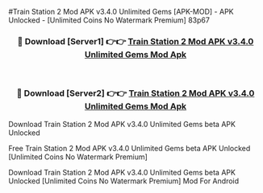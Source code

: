 #Train Station 2 Mod APK v3.4.0 Unlimited Gems [APK-MOD] - APK Unlocked - [Unlimited Coins No Watermark Premium] 83p67



<div align="center">

<h3>🔴 Download [Server1] 👉👉 <a href="https://momento.my/?title=Train_Station_2_Mod_APK_v3.4.0_Unlimited_Gems">Train Station 2 Mod APK v3.4.0 Unlimited Gems Mod Apk</a></h3><br>

<h3>🔴 Download [Server2] 👉👉 <a href="https://momento.my/?title=Train_Station_2_Mod_APK_v3.4.0_Unlimited_Gems">Train Station 2 Mod APK v3.4.0 Unlimited Gems Mod Apk</a></h3>
</div>



Download Train Station 2 Mod APK v3.4.0 Unlimited Gems beta APK Unlocked

Free Train Station 2 Mod APK v3.4.0 Unlimited Gems beta APK Unlocked [Unlimited Coins No Watermark Premium]

Download Train Station 2 Mod APK v3.4.0 Unlimited Gems beta APK Unlocked [Unlimited Coins No Watermark Premium] Mod For Android
